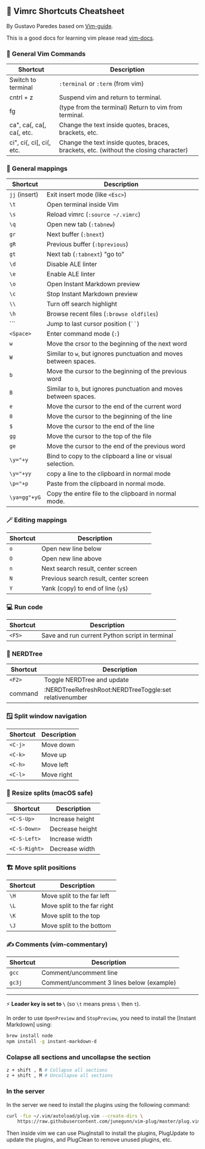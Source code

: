 ## 📄 Vimrc Shortcuts Cheatsheet
By Gustavo Paredes based om [Vim-guide](https://www.freecodecamp.org/news/vimrc-configuration-guide-customize-your-vim-editor/).

This is a good docs for learning vim please read [vim-docs](https://www.tutorialspoint.com/vim/index.htm).

### 📖 General Vim Commands
| Shortcut  | Description                                             |
| --------- | ------------------------------------------------------- |
| Switch to terminal | `:terminal` or `:term` (from vim)              |
| cntrl + z | Suspend vim and return to terminal.                     |
| fg        | (type from the terminal) Return to vim from terminal.   |
| ca", ca{, ca[, ca(, etc. | Change the text inside quotes, braces, brackets, etc. |
| ci", ci{, ci[, ci(, etc. | Change the text inside quotes, braces, brackets, etc. (without the closing character) |

### 🔑 General mappings

| Shortcut      | Description                              |
| ------------- | ---------------------------------------- |
| `jj` (insert) | Exit insert mode (like `<Esc>`)          |
| `\t`          | Open terminal inside Vim                 |
| `\s`          | Reload vimrc (`:source ~/.vimrc`)        |
| `\q`          | Open new tab (`:tabnew`)                 |
| `gr`          | Next buffer (`:bnext`)                   |
| `gR`          | Previous buffer (`:bprevious`)           |
| `gt`          | Next tab (`:tabnext`) "go to"            |
| `\d`          | Disable ALE linter                       |
| `\e`          | Enable ALE linter                        |
| `\o`          | Open Instant Markdown preview            |
| `\c`          | Stop Instant Markdown preview            |
| `\\`          | Turn off search highlight                |
| `\h`          | Browse recent files (`:browse oldfiles`) |
| \`\`\`        | Jump to last cursor position (` `` `)    |
| `<Space>`     | Enter command mode (`:`)                 |
| `w`           | Move the crsor to the beginning of the next word |
| `W`         | Similar to `w`, but ignores punctuation and moves between spaces. |
| `b`           | Move the cursor to the beginning of the previous word |
| `B`           | Similar to `b`, but ignores punctuation and moves between spaces. |
| `e`           | Move the cursor to the end of the current word |
| `0`           | Move the cursor to the beginning of the line |
| `$`           | Move the cursor to the end of the line   |
| `gg`          | Move the cursor to the top of the file   |
| `ge`          | Move the cursor to the end of the previous word |
| `\y="+y`      | Bind to copy to the clipboard a line or visual selection.|
| `\y="+yy`     | copy a line to the clipboard in normal mode |
| `\p="+p`      | Paste from the clipboard in normal mode.           |
| `\ya=gg"+yG`  | Copy the entire file to the clipboard in normal mode. |

### 🪄 Editing mappings

| Shortcut | Description                           |
| -------- | ------------------------------------- |
| `o`      | Open new line below                   |
| `O`      | Open new line above                   |
| `n`      | Next search result, center screen     |
| `N`      | Previous search result, center screen |
| `Y`      | Yank (copy) to end of line (`y$`)     |

### 💻 Run code

| Shortcut | Description                                    |
| -------- | ---------------------------------------------- |
| `<F5>`   | Save and run current Python script in terminal |

### 🌳 NERDTree

| Shortcut | Description                                                          |
| -------- | -------------------------------------------------------------------- |
| `<F2>`   | Toggle NERDTree and update                                           |
| command  | :NERDTreeRefreshRoot<CR>\:NERDTreeToggle<CR>\:set relativenumber<CR> |

### 🪟 Split window navigation

| Shortcut | Description |
| -------- | ----------- |
| `<C-j>`  | Move down   |
| `<C-k>`  | Move up     |
| `<C-h>`  | Move left   |
| `<C-l>`  | Move right  |

### 🔧 Resize splits (macOS safe)

| Shortcut      | Description     |
| ------------- | --------------- |
| `<C-S-Up>`    | Increase height |
| `<C-S-Down>`  | Decrease height |
| `<C-S-Left>`  | Increase width  |
| `<C-S-Right>` | Decrease width  |

### 🏗️ Move split positions

| Shortcut | Description                 |
| -------- | --------------------------- |
| `\H`     | Move split to the far left  |
| `\L`     | Move split to the far right |
| `\K`     | Move split to the top       |
| `\J`     | Move split to the bottom    |

### ✍️ Comments (vim-commentary)

| Shortcut | Description                               |
| -------- | ----------------------------------------- |
| `gcc`    | Comment/uncomment line                    |
| `gc3j`   | Comment/uncomment 3 lines below (example) |

---

⚡ **Leader key is set to `\`** (so `\t` means press `\` then `t`).

In order to use `OpenPreview` and `StopPreview`, you need to install the \[Instant Markdown] using:

```bash
brew install node
npm install -g instant-markdown-d
```
### Colapse all sections and uncollapse the section

```bash 
z + shift , R # Collapse all sections
z + shift , M # Uncollapse all sections
```
### In the server

In the server we need to install the plugins using the following command:

```bash
curl -fLo ~/.vim/autoload/plug.vim --create-dirs \
    https://raw.githubusercontent.com/junegunn/vim-plug/master/plug.vim
```
Then inside vim we can use PlugInstall to install the plugins, PlugUpdate to update the plugins, and PlugClean to remove unused plugins, etc.
